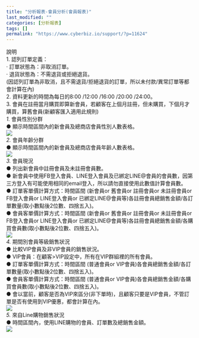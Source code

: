```yaml
---
title: "分析報表-會員分析(會員報表)"
last_modified: ""
categories: [分析報表]
tags: []
permalink: "https://www.cyberbiz.io/support/?p=11624"
---
```


說明  
1\. 認列訂單定義：  
· 訂單狀態為：非取消訂單。  
· 退貨狀態為：不需退貨或拒絕退貨。  
(因認列訂單為非取消，且不需退貨/拒絕退貨的訂單，所以未付款/異常訂單等都會計算在內)  
2\. 資料更新的時間為每日的8:00 /12:00 /16:00 /20:00 /24:00。  
3\. 會員在註冊當月購買即算新會員，若顧客在上個月註冊，但未購買，下個月才購買，算舊會員(新顧客匯入適用此規則)  
_1._   會員性別分群  
● 顯示時間區間內的新會員及總商店會員性別人數表格。  
![](https://www.cyberbiz.io/support/wp-content/uploads/2021/03/圖表分析-會員分析16.png)  
_2._   會員年齡分群  
● 顯示時間區間內的新會員及總商店會員年齡人數表格。  
![](https://www.cyberbiz.io/support/wp-content/uploads/2021/03/圖表分析-會員分析17.png)  
_3._   會員現況  
● 列出新會員中註冊會員及未註冊會員數。  
● 新會員中使用FB登入會員、LINE登入會員及已綁定LINE@會員的會員數，因第三方登入有可能使用相同的email登入，所以請勿直接使用此數值計算會員數。  
● 訂單客單價計算方式：時間區間 (新會員or 舊會員or 註冊會員or 未註冊會員or FB登入會員or LINE登入會員or
已綁定LINE@會員等)各註冊會員總銷售金額/各訂單數量(取小數點後2位數、四捨五入)。  
● 會員客單價計算方式：時間區間 (新會員or 舊會員or 註冊會員or 未註冊會員or FB登入會員or LINE登入會員or
已綁定LINE@會員等)各註冊會員總銷售金額/各購買會員數(取小數點後2位數、四捨五入)。  
![](https://www.cyberbiz.io/support/wp-content/uploads/2021/03/圖表分析-會員分析18.png)  
_4._   期間別會員等級銷售狀況  
● 比較VIP會員及非VIP會員的銷售狀況。  
● VIP會員：在顧客>VIP設定中，所有在VIP群組裡的所有會員。  
● 訂單客單價計算方式：時間區間 (普通會員or VIP會員)各會員總銷售金額/各訂單數量(取小數點後2位數、四捨五入)。  
● 會員客單價計算方式：時間區間 (普通會員or VIP會員)各會員總銷售金額/各購買會員數(取小數點後2位數、四捨五入)。  
● 會以當前，顧客是否為VIP來區分(非下單時)，且顧客只要是VIP會員，不管訂單是否有使用到VIP優惠，都會計算在內。  
![](https://www.cyberbiz.io/support/wp-content/uploads/2021/03/圖表分析-會員分析20.png)  
_5._   來自Line購物銷售狀況  
● 時間區間內，使用LINE購物的會員、訂單數及總銷售金額。  
![](https://www.cyberbiz.io/support/wp-content/uploads/2021/03/圖表分析-會員分析19.png)  

